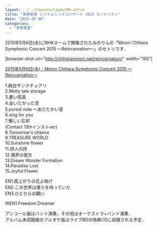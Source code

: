 ```yaml
---
layout: ../../layouts/LayoutMd.astro
title: "茅原実里 シンフォニックコンサート 2015 セットリスト"
date: "2015-05-06"
categories: 
  - "茅原実里"
---
```


2015年5月6日(水)にNHKホームで開催されたみのりんの「Minori Chihara Symphonic Concert 2015 ～Reincarnation～」のセトリです．

\[browser-shot url="http://chiharaminori.net/reincarnation/" width="150"\]

[2015年5月6日(水)｜Minori Chihara Symphonic Concert 2015 ～Reincarnation～](http://chiharaminori.net/reincarnation/)

1.純白サンクチュアリ  
2.Melty tale storage  
3.蒼い孤島  
4.会いたかった空  
5.purest note 〜あたたかい音  
6.sing for you  
7.優しい忘却  
(Contact 13thインストver)  
8.Tomorrow's chance  
9.TREASURE WORLD  
10.Sunshine flower  
11.詩人の詩  
12.境界の彼方  
13.Dream Wonder Formation  
14.Paradise Lost  
15.Joyful Flower

EN1.雨上がりの花よ咲け  
EN2.この世界は僕らを待っていた  
EN3.ひとひらの願い

WEN1.Freedom Dreamer

アンコール曲はバンド演奏，その他はオーケストラ+バンド演奏．  
アルバム未収録曲のフルオケ版はライブBDの特典CDに収録される予定．
